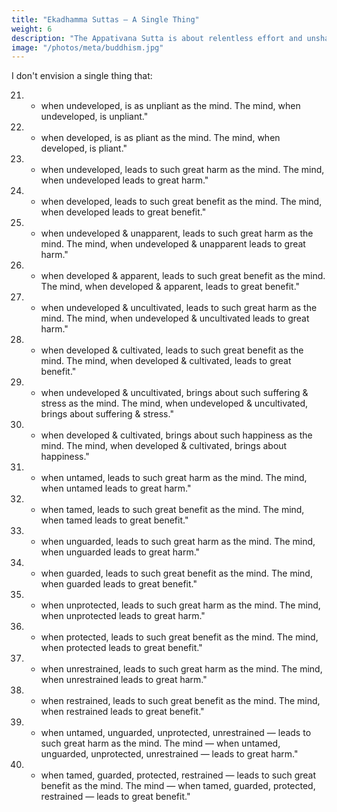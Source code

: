 ```yaml
---
title: "Ekadhamma Suttas — A Single Thing"
weight: 6
description: "The Appativana Sutta is about relentless effort and unshakeable determination"
image: "/photos/meta/buddhism.jpg"
---
```


I don't envision a single thing that:

21. - when undeveloped, is as unpliant as the mind. The mind, when undeveloped, is unpliant."

22. - when developed, is as pliant as the mind. The mind, when developed, is pliant."

23. - when undeveloped, leads to such great harm as the mind. The mind, when undeveloped leads to great harm."

24. - when developed, leads to such great benefit as the mind. The mind, when developed leads to great benefit."

25. - when undeveloped & unapparent, leads to such great harm as the mind. The mind, when undeveloped & unapparent leads to great harm."

26. - when developed & apparent, leads to such great benefit as the mind. The mind, when developed & apparent, leads to great benefit."

27. - when undeveloped & uncultivated, leads to such great harm as the mind. The mind, when undeveloped & uncultivated leads to great harm."

28. - when developed & cultivated, leads to such great benefit as the mind. The mind, when developed & cultivated, leads to great benefit."

29. - when undeveloped & uncultivated, brings about such suffering & stress as the mind. The mind, when undeveloped & uncultivated, brings about suffering & stress."

30. - when developed & cultivated, brings about such happiness as the mind. The mind, when developed & cultivated, brings about happiness."

31. - when untamed, leads to such great harm as the mind. The mind, when untamed leads to great harm."

32. - when tamed, leads to such great benefit as the mind. The mind, when tamed leads to great benefit."

33. - when unguarded, leads to such great harm as the mind. The mind, when unguarded leads to great harm."

34. - when guarded, leads to such great benefit as the mind. The mind, when guarded leads to great benefit."

35. - when unprotected, leads to such great harm as the mind. The mind, when unprotected leads to great harm."

36. - when protected, leads to such great benefit as the mind. The mind, when protected leads to great benefit."

37. - when unrestrained, leads to such great harm as the mind. The mind, when unrestrained leads to great harm."

38. - when restrained, leads to such great benefit as the mind. The mind, when restrained leads to great benefit."

39. - when untamed, unguarded, unprotected, unrestrained — leads to such great harm as the mind. The mind — when untamed, unguarded, unprotected, unrestrained — leads to great harm."

40. - when tamed, guarded, protected, restrained — leads to such great benefit as the mind. The mind — when tamed, guarded, protected, restrained — leads to great benefit."